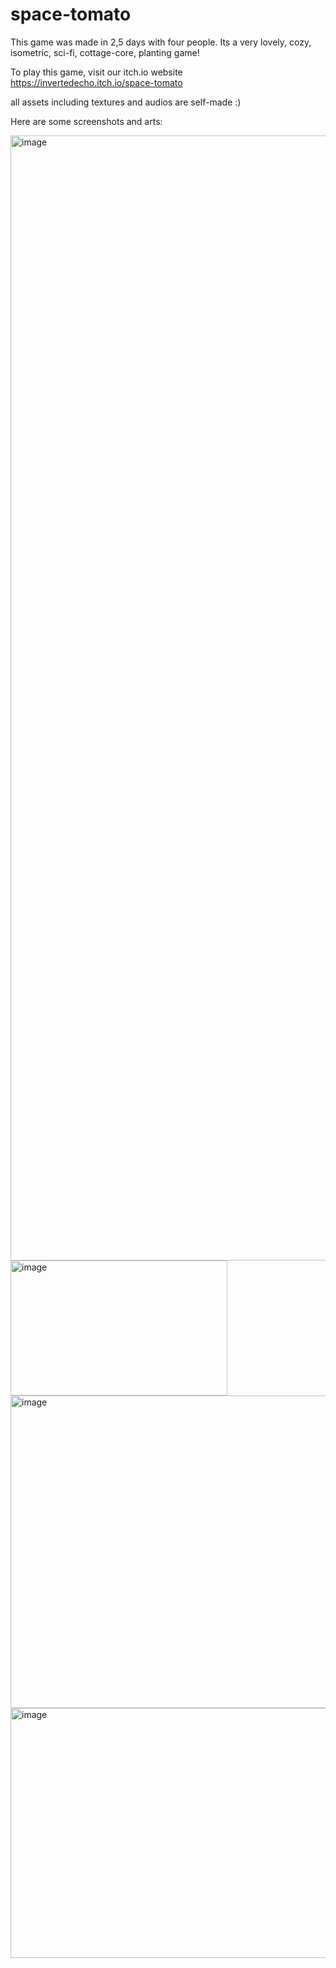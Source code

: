 # space-tomato

This game was made in 2,5 days with four people.
Its a very lovely, cozy, isometric, sci-fi, cottage-core, planting game!

To play this game, visit our itch.io website https://invertedecho.itch.io/space-tomato

all assets including textures and audios are self-made :)

Here are some screenshots and arts:

<img width="2880" height="1800" alt="image" src="https://github.com/user-attachments/assets/94d75b64-41d4-4da7-8f06-c7547535bb92" />

<img width="347" height="216" alt="image" src="https://github.com/user-attachments/assets/d55a3928-b4f4-4787-81a2-a6155c1cd68f" />

<img width="630" height="500" alt="image" src="https://github.com/user-attachments/assets/922e1d0c-cb68-457a-88e3-6ea906683cd0" />

<img width="960" height="400" alt="image" src="https://github.com/user-attachments/assets/c1a67729-11dc-45ff-be01-17abcaaba367" />
